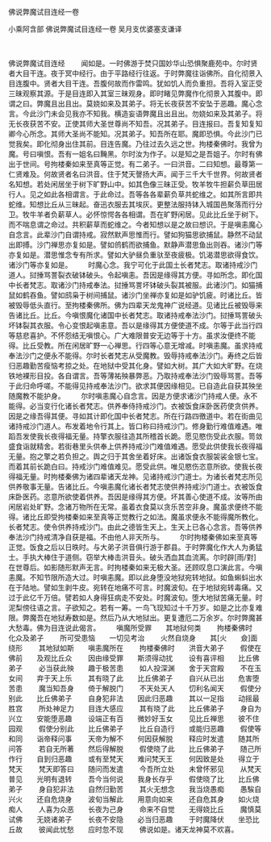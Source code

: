 佛说弊魔试目连经一卷


小乘阿含部
佛说弊魔试目连经一卷
吴月支优婆塞支谦译


　　

佛说弊魔试目连经
　　闻如是。一时佛游于焚只国妙华山恐惧聚鹿苑中。尔时贤者大目干连。夜于冥中经行。由于平路经行往返。于时弊魔往诣佛所。自化彻景入目连腹中。贤者大目干连。吾腹何故而作雷鸣。犹如饥人而负重担。吾将入室正受三昧观察其源。于是目连即入其室三昧观身。即时睹见弊魔作化彻景入其腹中。即谓之曰。弊魔且出且出。莫娆如来及其弟子。将无长夜获苦不安坠于恶趣。魔心念言。今此沙门未会见我亦不知我。横造妄语弊魔且出且出。勿娆如来及其弟子。将无长夜获苦不安。正使其师大圣世尊尚不知吾。况其弟子。目连报曰。吾复知复知卿今心所念。其师大圣尚不能知。况其弟子。知吾所在耶。魔即恐惧。今此沙门已觉我矣。即化彻身出住其前。目连告魔。乃往过去久远之世。拘楼秦佛时。我曾为魔。号曰嗔恨。吾有一姐名曰黤黑。尔时汝为作子。以是知之是吾姐子。尔时有佛出于世间。号拘楼秦如来至真等正觉。有二弟子。一曰洪音。二曰知想。最尊第一仁贤难及。何故贤者名曰洪音。住于梵天謦扬大声。闻于三千大千世界。何故贤者名知想。若处闲居坐于树下旷野山中。如其色像三昧正受。牧羊牧牛担薪负草田居行人。见之如此各相谓言。于此命过。吾等各各辈薪负草共蛇维之。如其所言即共蛇维。知想比丘从三昧起。奋迅衣服去其埃灰。更整法服持钵入城国邑聚落而行分卫。牧牛羊者负薪草人。必怀惊愕各各相谓。吾在旷野闲居。见此比丘坐于树下。而不喘息谓之命过。共积薪草而蛇维之。今者知想以是之故曰想识。于是嗔恚魔心自念言。此辈沙门自谓持戒。寂然默声思惟而行。譬如狗猫思欲捕鼠。静然不动鼠出即搏。沙门禅思亦复如是。譬如鸧鹤而欲捕鱼。默静声潜思鱼出则吞。诸沙门等亦复如是。潜思惟念专有所求。譬如大驴昼负重驮至夜疲极。饥渴潜思欲得食饮。诸沙门等亦复如是。
　　时魔心念。我宁可化于此国土长者梵志。取诸持戒沙门道人。挝捶骂詈裂衣破钵破头。令起嗔恚。吾因是缘得其方便。寻如所念。即化国中长者梵志。取诸沙门持戒奉法。挝捶骂詈坏钵破头裂其被服。此诸沙门。如猫捕鼠如鹤吞鱼。譬如鸱枭于树间捕鼠。诸沙门坐禅亦复如是如驴饥疲。时诸比丘。皆被毁辱低头直行。至拘楼秦佛所。佛为四辈天龙鬼神广说经道。见诸比丘被毁辱来告诸比丘。比丘。今嗔恨魔化诸国中长者梵志。取诸持戒奉法沙门。挝捶骂詈破头坏钵裂其衣服。令心变恨起嗔恚意。吾以是缘得其方便使道不成。尔等于此当行四等慈悲喜护。不怀怨结无嗔恨心。广大难限普安无边等于十方。虽求汝便终不能得。比丘受教。所在闲居旷野一心禅思。行四等心意无增减。时嗔恚魔。虽求持戒奉法沙门之便永不能得。尔时长者梵志从受魔教。毁辱持戒奉法沙门。寿终之后皆归恶趣勤苦瘦恼考掠之处。在地狱中受其化身。譬如大树。其广大如大旷野。在烧铁地裸形目投。各自谓言。吾等薄祐殃暴弊恶。乃取持戒奉法沙门毁辱骂詈。吾等于此归命呼嗟。不能得见持戒奉法沙门。欲求其便因缘相见。已自造此自获其殃坐随魔教不能护身。
　　尔时嗔恚魔心自念言。因是方便求诸沙门持戒人便。永不能得。必当变行化诸长者梵志。供养奉侍持戒沙门。衣被饭食床卧医药使贪供养。因是之缘吾得其便。寻如其计即化国中长者梵志。所在行路四徼道中。若在街曲见诸持戒沙门道人。布发着地令行其上。皆口称曰持戒沙门。修身勤行难值难遇。唯蹈吾发使我长夜得福无量。持擎衣服往造其所稽首长跪。愿见愍伤受此衣服。笥敛盛食诣就精舍。若街巷里头供奉上供养持戒沙门难值难遇。愿受此供使我长夜得福无量。抱之擎之若负担之。舆之归于其舍坐着好床。出诸饭食衣服袈裟金银七宝。而着其前长跪白曰。持戒沙门难值难见。愿受此供。唯见愍伤恣意所欲。使我长夜得福无量。时拘楼秦佛为诸四辈诸天龙神。见诸持戒沙门道士。为诸长者梵志所见供养敬事无量。告诸比丘。今嗔恚魔化诸长者梵志使供养持戒沙门道士。衣被饭食床卧医药。恣意所欲使着供养。吾因是缘得其方便。坏其善心使道不成。汝等所由闲居岩处旷野。念诸万物所在无常。虽着衣食莫以贪乐苦空非身。魔虽求便终不能得。诸比丘即受拘楼秦如来至真等正觉教行之如法。魔虽求便永不能得魔所教化。长者梵志。使令供养持戒沙门。由此之德皆生天上。生天上已各心念言。吾等供养奉法沙门持戒清净自获是福。不由他人非天所与。
　　尔时拘楼秦佛如来至真等正觉。饭食之后以日昳时。与大弟子洪音俱行游于郡县。于时弊魔化作大人为勇猛士。手执大棒住于道侧。窃举大棒击洪音头。破头洒血其血流离。尔时辟[雨/對]在世尊后。如影随形默声无言。时拘楼秦如来无极大圣。还顾叹息口演此言。今嗔恚魔。不知节限所造大过。时嗔恚魔。即以此身堕没地狱宛转地狱。如鱼蝌蚪出水在于陆地。譬如生剥牛皮。宛转在地痛不可言。时魔波旬。在于地狱宛转毒痛。又过于此亿千万倍。譬若如人身得狂病走不安处。时魔波旬。堕大地狱苦痛无量。时泥梨傍往语之言。子欲知之。若有一筹。一鸟飞现知过十千万岁。如是之比亦复难限。弊魔吾在地狱寿数如是。然后乃从大地狱出。更复遭厄二万余岁。尔时弊魔甚大愁毒。佛为目连说此偈言。
　　嗔魔所受罪　　其地狱何类
　　拘楼秦佛时　　化众及弟子
　　所可受患恼　　一切见考治
　　火然自烧身　　其[火　　僉]面绕形
　　其地狱如斯　　嗔恚魔所在
　　拘楼秦佛时　　洪音大弟子
　　假使在佛前　　及观比丘众
　　因由缘受罪　　斯须得动扰
　　设有喜评相　　比丘佛弟子
　　必当获此殃　　趣于极苦患
　　如人投深渊　　舍于天宫殿
　　不在玉女间　　弃于天上乐
　　其有晓了此　　比丘佛弟子
　　自兴从已出　　危害堕苦患
　　魔当知吾身　　倚于解脱门
　　不天处天人　　忉利名闻天
　　假使分别此　　比丘佛弟子
　　自身犯非法　　因此归恶趣
　　其以一足指　　动摇最胜宫
　　所处神足力　　目连大感应
　　其有晓了此　　比丘佛弟子
　　身自为兴立　　安能堕恶趣
　　设端正有百　　微妙好玉女
　　见比丘禅思　　彼不住园观
　　假使分别此　　比丘佛弟子
　　比丘自造行　　或能归恶趣
　　假使等和同　　诣帝释问事
　　天帝为解不　　何因获解脱
　　释应时发遣　　随其所问答
　　若自无所著　　然后得解脱
　　假使晓了此　　比丘佛弟子
　　随己所作行　　自到归恶趣
　　或有至梵天　　难问梵天王
　　何因致是处　　得立于梵天
　　梵天即答曰　　随问而发遣
　　今吾所立处　　未曾怀邪见
　　从梵天普见　　光明有退转
　　吾今当何说　　我身长存乎
　　假使晓了比　　比丘佛弟子
　　身自犯非法　　自然归勤苦
　　其火无想念　　我当烧愚痴
　　愚騃自兴火　　还自危烧身
　　波旬当解此　　用意向如来
　　还自危其身　　如火烧痴人
　　人喜为众恶　　长夜为己身
　　命来不自觉　　无得娆比丘
　　魔慎莫试佛　　无娆诸弟子
　　长夜不安隐　　必当归恶趣
　　于时魔降伏　　坐恐比丘故
　　彼闻此忧愁　　应时忽不现
　　佛说如是。诸天龙神莫不欢喜。

